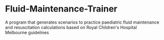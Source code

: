 # Fluid-Maintenance-Trainer
A program that generates scenarios to practice paediatric fluid maintenance and resuscitation calculations based on Royal Children's Hospital Melbourne guidelines
